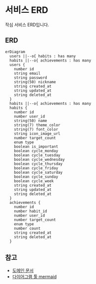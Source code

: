# 서비스 ERD

작심 서비스 ERD입니다.

## ERD

```mermaid
erDiagram
  users ||--o{ habits : has many
  habits ||--o{ achievements : has many
  users {
    number id
    string email
    string password
    string(50) nickname
    string created_at
    string updated_at
    string deleted_at
  }
  habits ||--o{ achievements : has many
  habits {
    number id
    number user_id
    string(50) name
    string(7) theme_color
    string(7) font_color
    string icon_image_url
    number target_count
    enum type
    boolean is_important
    boolean cycle_monday
    boolean cycle_tuesday
    boolean cycle_wednesday
    boolean cycle_thursday
    boolean cycle_friday
    boolean cycle_saturday
    boolean cycle_sunday
    boolean cycle_week
    string created_at
    string updated_at
    string deleted_at
  }
  achievements {
    number id
    number habit_id
    number user_id
    number target_count
    enum type
    number count
    string created_at
    string deleted_at
  }
```

## 참고

- [도메인 문서](https://www.notion.so/moonki/80149354666d40eb8b5a72acd0be06a2)
- [다이어그램 툴 mermaid](https://mermaid.js.org/)
